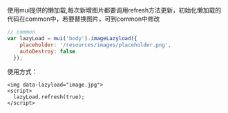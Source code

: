 使用mui提供的懒加载,每次新增图片都要调用refresh方法更新，初始化懒加载的代码在common中，若要替换图片，可到common中修改

```js
// common
var lazyLoad = mui('body').imageLazyload({
    placeholder: '/resources/images/placeholder.png',
    autoDestroy: false
  });
```

使用方式：

```
<img data-lazyload="image.jpg">
<script>
  lazyLoad.refresh(true);
</script>
```





